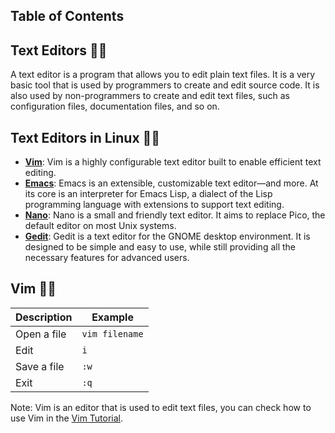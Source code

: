 ## Table of Contents

## Text Editors 🏴‍☠️

A text editor is a program that allows you to edit plain text files. It is a very basic tool that is used by programmers to create and edit source code. It is also used by non-programmers to create and edit text files, such as configuration files, documentation files, and so on.

## Text Editors in Linux 🏴‍☠️

- [**Vim**](https://www.tutorialspoint.com/vim/index.htm): Vim is a highly configurable text editor built to enable efficient text editing.
- [**Emacs**](https://www.gnu.org/software/emacs/tour/): Emacs is an extensible, customizable text editor—and more. At its core is an interpreter for Emacs Lisp, a dialect of the Lisp programming language with extensions to support text editing.
- [**Nano**](https://www.tutorialspoint.com/how-to-use-nano-text-editor): Nano is a small and friendly text editor. It aims to replace Pico, the default editor on most Unix systems.
- [**Gedit**](): Gedit is a text editor for the GNOME desktop environment. It is designed to be simple and easy to use, while still providing all the necessary features for advanced users.

## Vim 🏴‍☠️

| Description | Example        |
| ----------- | -------------- |
| Open a file | `vim filename` |
| Edit        | `i`            |
| Save a file | `:w`           |
| Exit        | `:q`           |

Note: Vim is an editor that is used to edit text files, you can check how to use Vim in the [Vim Tutorial](https://www.tutorialspoint.com/vim/index.htm).
